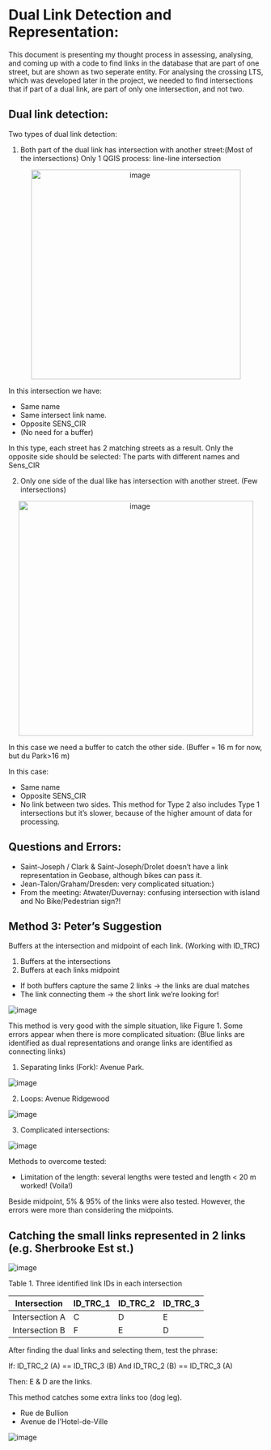 # Dual Link Detection and Representation:

This document is presenting my thought process in assessing, analysing, and coming up with a code to find links in the database that are part of one street, but are shown as two seperate entity.
For analysing the crossing LTS, which was developed later in the project, we needed to find intersections that if part of a dual link, are part of only one intersection, and not two.

## Dual link detection:
Two types of dual link detection:

1.	Both part of the dual link has intersection with another street:(Most of the intersections) 
Only 1 QGIS process: line-line intersection
<p align="center">
  
<img width="414" alt="image" src="https://github.com/user-attachments/assets/b7616d5f-98f9-4ecb-b35e-18804abac8a7" />
</p>

In this intersection we have:
- Same name
- Same intersect link name.
- Opposite SENS_CIR
- (No need for a buffer)

In this type, each street has 2 matching streets as a result. Only the opposite side should be selected:
The parts with different names and Sens_CIR

2.	Only one side of the dual like has intersection with another street.
(Few intersections)
<p align="center">
  
<img width="464" alt="image" src="https://github.com/user-attachments/assets/b8e765f8-5bdf-47d9-9571-6a0bd51d788d" />

</p>

In this case we need a buffer to catch the other side. (Buffer = 16 m for now, but du Park>16 m)

In this case: 
- Same name
- Opposite SENS_CIR
- No link between two sides.
This method for Type 2 also includes Type 1 intersections but it’s slower, because of the higher amount of data for processing.

## Questions and Errors:
-	Saint-Joseph / Clark & Saint-Joseph/Drolet doesn’t have a link representation in Geobase, although bikes can pass it.
-	Jean-Talon/Graham/Dresden: very complicated situation:)
-	From the meeting: Atwater/Duvernay: confusing intersection with island and No Bike/Pedestrian sign?!

## Method 3: Peter’s Suggestion
Buffers at the intersection and midpoint of each link. (Working with ID_TRC)
1. Buffers at the intersections 
2. Buffers at each links midpoint

- If both buffers capture the same 2 links → the links are dual matches
- The link connecting them → the short link we’re looking for!
  
<p align="center">
  
![image](https://github.com/user-attachments/assets/2752a5db-c49a-4ea1-b2dd-bf683dbb65a9)
</p>

This method is very good with the simple situation, like Figure 1. 
Some errors appear when there is more complicated situation: 
(Blue links are identified as dual representations and orange links are identified as connecting links)
1.	Separating links (Fork): Avenue Park.
   
<p align="center">
  
![image](https://github.com/user-attachments/assets/c020db2b-f104-4b08-b80d-8e596472c5d8)
</p>

2.	Loops: Avenue Ridgewood
   
   <p align="center">
     
![image](https://github.com/user-attachments/assets/edf4fcd2-9d38-4c26-95d3-030072e5cd08)
</p>

3.	Complicated intersections:
 
   <p align="center">
     
![image](https://github.com/user-attachments/assets/7b7b3cd7-01b9-4dce-bca0-4c3ca86342f7)
</p>

Methods to overcome tested:
- Limitation of the length: several lengths were tested and length < 20 m worked! (Voila!)

Beside midpoint, 5% & 95% of the links were also tested. However, the errors were more than considering the midpoints.

## Catching the small links represented in 2 links (e.g. Sherbrooke Est st.)

<p align="center">
  
![image](https://github.com/user-attachments/assets/fcfee61d-6215-4f10-a1ad-7f05cb19e113)
</p>

Table 1. Three identified link IDs in each intersection

|  Intersection | ID_TRC_1 | ID_TRC_2 | ID_TRC_3 |
|----------|----------|----------|----------|
| Intersection A    | C     | D     | E     |
| Intersection B    | F     | E     | D     |


After finding the dual links and selecting them, test the phrase: 

If: 
  ID_TRC_2 (A) == ID_TRC_3 (B) And ID_TRC_2 (B) == ID_TRC_3 (A)

Then: E & D are the links. 

This method catches some extra links too (dog leg).
- Rue de Bullion
- Avenue de l’Hotel-de-Ville 
<p align="center">
  
![image](https://github.com/user-attachments/assets/5432f1d6-044e-4dbc-9c68-a68e6d0603e2)
</p>




